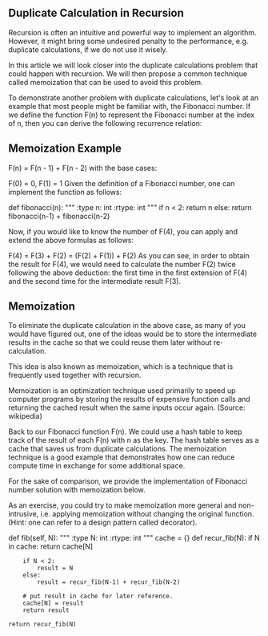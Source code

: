 ## Duplicate Calculation in Recursion

Recursion is often an intuitive and powerful way to implement an algorithm. However, it might bring some undesired penalty to the performance, e.g. duplicate calculations, if we do not use it wisely.

In this article we will look closer into the duplicate calculations problem that could happen with recursion. We will then propose a common technique called memoization that can be used to avoid this problem.

To demonstrate another problem with duplicate calculations, let's look at an example that most people might be familiar with, the Fibonacci number. If we define the function F(n) to represent the Fibonacci number at the index of n, then you can derive the following recurrence relation:

## Memoization Example

F(n) = F(n - 1) + F(n - 2)
with the base cases:

F(0) = 0, F(1) = 1
Given the definition of a Fibonacci number, one can implement the function as follows:

def fibonacci(n):
"""
:type n: int
:rtype: int
"""
if n < 2:
return n
else:
return fibonacci(n-1) + fibonacci(n-2)

Now, if you would like to know the number of F(4), you can apply and extend the above formulas as follows:

F(4) = F(3) + F(2) = (F(2) + F(1)) + F(2)
As you can see, in order to obtain the result for F(4), we would need to calculate the number F(2) twice following the above deduction: the first time in the first extension of F(4) and the second time for the intermediate result F(3).

## Memoization

To eliminate the duplicate calculation in the above case, as many of you would have figured out, one of the ideas would be to store the intermediate results in the cache so that we could reuse them later without re-calculation.

This idea is also known as memoization, which is a technique that is frequently used together with recursion.

Memoization is an optimization technique used primarily to speed up computer programs by storing the results of expensive function calls and returning the cached result when the same inputs occur again. (Source: wikipedia)

Back to our Fibonacci function F(n). We could use a hash table to keep track of the result of each F(n) with n as the key. The hash table serves as a cache that saves us from duplicate calculations. The memoization technique is a good example that demonstrates how one can reduce compute time in exchange for some additional space.

For the sake of comparison, we provide the implementation of Fibonacci number solution with memoization below.

As an exercise, you could try to make memoization more general and non-intrusive, i.e. applying memoization without changing the original function. (Hint: one can refer to a design pattern called decorator).

def fib(self, N):
"""
:type N: int
:rtype: int
"""
cache = {}
def recur_fib(N):
if N in cache:
return cache[N]

        if N < 2:
            result = N
        else:
            result = recur_fib(N-1) + recur_fib(N-2)

        # put result in cache for later reference.
        cache[N] = result
        return result

    return recur_fib(N)
